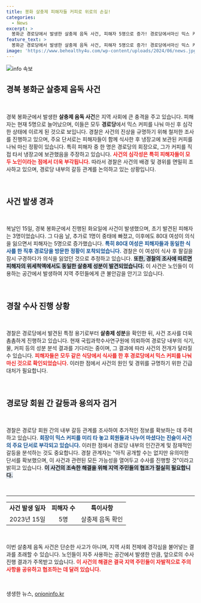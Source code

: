 ```yaml
---
title: 봉화 살충제 피해자들 커피로 위로의 손길!
categories:
  - News
excerpt: >
  봉화군 경로당에서 발생한 살충제 음독 사건, 피해자 5명으로 증가! 경로당에서마신 믹스 커피가 원인일까? 경찰, 철저한 수사로 진상 규명 나선다. 클릭하고 사건의 전모를 확인하세요!
feature_text: >
  봉화군 경로당에서 발생한 살충제 음독 사건, 피해자 5명으로 증가! 경로당에서마신 믹스 커피가 원인일까? 경찰, 철저한 수사로 진상 규명 나선다. 클릭하고 사건의 전모를 확인하세요!
image: 'https://www.behealthy4u.com/wp-content/uploads/2024/06/news.jpg'
---
```


<p><img src="https://www.behealthy4u.com/wp-content/uploads/2024/06/news.jpg" alt="info 속보" /></p>

<h2 data-ke-size="size26">경북 봉화군 살충제 음독 사건</h2>

<p data-ke-size="size16">&nbsp;</p>

<p data-ke-size="size16">경북 봉화군에서 발생한 <b>살충제 음독 사건</b>은 지역 사회에 큰 충격을 주고 있습니다. 피해자는 현재 5명으로 늘어났으며, 이들은 모두 <b>경로당</b>에서 믹스 커피를 나눠 마신 후 심각한 상태에 이르게 된 것으로 보입니다. 경찰은 사건의 진상을 규명하기 위해 철저한 조사를 진행하고 있으며, 주요 단서로는 피해자들이 함께 식사한 후 냉장고에 보관된 커피를 나눠 마신 정황이 있습니다. 특히 피해자 중 한 명은 경로당의 회장으로, 그가 커피를 직접 타서 냉장고에 보관했음을 주장하고 있습니다. <b><span style="color: #ee2323;">사건의 심각성은 특히 피해자들이 모두 노인이라는 점에서 더욱 부각됩니다.</span></b> 따라서 경찰은 사건의 배경 및 경위를 면밀히 조사하고 있으며, 경로당 내부의 갈등 관계를 논의하고 있는 상황입니다. </p>

<p data-ke-size="size16">&nbsp;</p>

<h2 data-ke-size="size26">사건 발생 경과</h2>

<p data-ke-size="size16">&nbsp;</p>

<p data-ke-size="size16">복날인 15일, 경북 봉화군에서 진행된 화요일에 사건이 발생했으며, 초기 발견된 피해자는 3명이었습니다. 그 다음 날, 추가로 1명이 중태에 빠졌고, 이후에도 80대 여성이 의식을 잃으면서 피해자는 5명으로 증가했습니다. <b><span style="color: #1a5490;">특히 80대 여성은 피해자들과 동일한 식사를 한 직후 경로당을 방문한 정황이 포착되었습니다.</span></b> 경찰은 이 여성이 식사 후 팔길을 잠시 구경하다가 의식을 잃었던 것으로 추정하고 있습니다. <b><span style="background-color: #21538527;">또한, 경찰의 조사에 따르면 피해자의 위세척액에서도 동일한 살충제 성분이 발견되었습니다.</span></b> 이 사건은 노인들이 이용하는 공간에서 발생하여 지역 주민들에게 큰 불안감을 안기고 있습니다.</p>

<p data-ke-size="size16">&nbsp;</p>

<h2 data-ke-size="size26">경찰 수사 진행 상황</h2>

<p data-ke-size="size16">&nbsp;</p>

<p data-ke-size="size16">경찰은 경로당에서 발견된 특정 용기로부터 <b>살충제 성분</b>을 확인한 뒤, 사건 조사를 더욱 촘촘하게 진행하고 있습니다. 현재 국립과학수사연구원에 의뢰하여 경로당 내부의 식기, 물, 커피 등의 성분 분석 결과를 기다리는 중이며, 그 결과에 따라 사건의 전개가 달라질 수 있습니다. <b><span style="color: #ee2323;">피해자들은 모두 같은 식당에서 식사를 한 후 경로당에서 믹스 커피를 나눠 마신 것으로 확인되었습니다.</span></b> 이러한 점에서 사건의 원인 및 경위를 규명하기 위한 긴급 대처가 필요합니다.</p>

<p data-ke-size="size16">&nbsp;</p>

<h2 data-ke-size="size26">경로당 회원 간 갈등과 용의자 검거</h2>

<p data-ke-size="size16">&nbsp;</p>

<p data-ke-size="size16">경찰은 경로당 회원 간의 내부 갈등 관계를 조사하여 추가적인 정보를 확보하는 데 주력하고 있습니다. <b><span style="color: #1a5490;">회장이 믹스 커피를 미리 타 놓고 회원들과 나누어 마셨다는 진술이 사건의 주요 단서로 부각되고 있습니다.</span></b> 이러한 점에서 경로당 내부의 인간관계 및 잠재적인 갈등을 분석하는 것도 중요합니다. 경찰 관계자는 "아직 공개할 수는 없지만 유의미한 단서를 확보했으며, 이 사건과 관련된 모든 가능성을 열어두고 수사를 진행할 것"이라고 밝히고 있습니다. <b><span style="background-color: #21538527;">이 사건의 조속한 해결을 위해 지역 주민들의 협조가 절실히 필요합니다.</span></b> </p>

<p data-ke-size="size16">&nbsp;</p>

<hr>

<table style="width: 100%; border-collapse: collapse;">
  <tr>
    <td style="text-align: center; height: 17px;"><b>사건 발생 일자</b></td>
    <td style="text-align: center; height: 17px;"><b>피해자 수</b></td>
    <td style="text-align: center; height: 17px;"><b>특이사항</b></td>
  </tr>
  <tr>
    <td style="text-align: center; height: 17px;">2023년 15일</td>
    <td style="text-align: center; height: 17px;">5명</td>
    <td style="text-align: center; height: 17px;">살충제 음독 확인</td>
  </tr>
</table>

<p data-ke-size="size16">&nbsp;</p>

<p data-ke-size="size16">이번 살충제 음독 사건은 단순한 사고가 아니며, 지역 사회 전체에 경각심을 불어넣는 결과를 초래할 수 있습니다. 노인들이 자주 사용하는 공간에서 발생한 만큼, 앞으로의 수사 진행 결과가 주목받고 있습니다. <b><span style="color: #ee2323;">이 사건의 해결은 결국 지역 주민들이 자발적으로 주의사항을 공유하고 협조하는 데 달려 있습니다.</span></b> </p>

<p data-ke-size="size16">&nbsp;</p>
생생한 뉴스, <a href="https://onioninfo.kr" rel="dofollow">onioninfo.kr</a>



